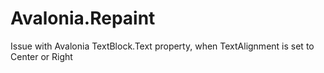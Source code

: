 # Avalonia.Repaint
Issue with Avalonia TextBlock.Text property, when TextAlignment is set to Center or Right
